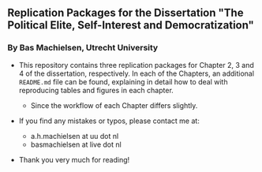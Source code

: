 ## Replication Packages for the Dissertation "The Political Elite, Self-Interest and Democratization"

### By Bas Machielsen, Utrecht University

- This repository contains three replication packages for Chapter 2, 3 and 4 of the dissertation, respectively. In each of the Chapters, an additional `README.md` file can be found, explaining in detail how to deal with reproducing tables and figures in each chapter.
	- Since the workflow of each Chapter differs slightly. 
	
- If you find any mistakes or typos, please contact me at:
	- a.h.machielsen at uu dot nl
	- basmachielsen at live dot nl
	
- Thank you very much for reading!
	

